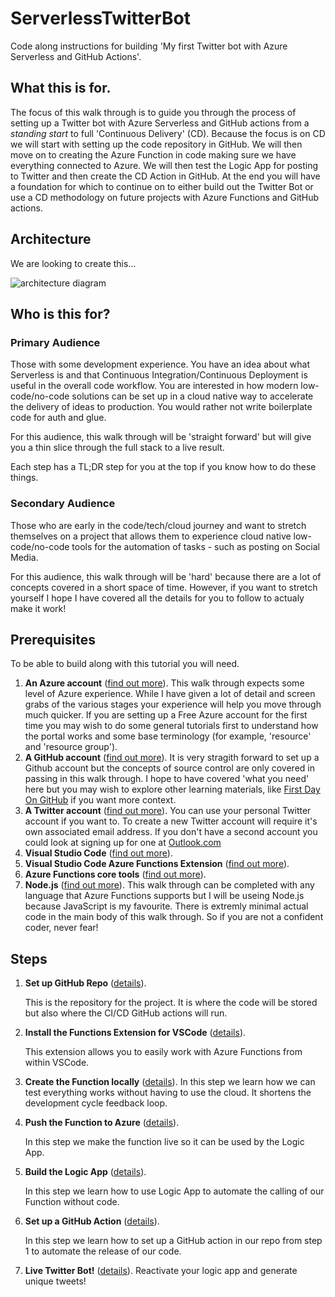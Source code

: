 # ServerlessTwitterBot
Code along instructions for building 'My first Twitter bot with Azure Serverless and GitHub Actions'.

## What this is for.
The focus of this walk through is to guide you through the process of setting up a Twitter bot with Azure Serverless and GitHub actions from a _standing start_ to full 'Continuous Delivery' (CD). Because the focus is on CD we will start with setting up the code repository in GitHub. We will then move on to creating the Azure Function in code making sure we have everything connected to Azure. We will then test the Logic App for posting to Twitter and then create the CD Action in GitHub. At the end you will have a foundation for which to continue on to either build out the Twitter Bot or use a CD methodology on future projects with Azure Functions and GitHub actions.  

## Architecture

We are looking to create this...

<img src="https://github.com/TheRealCodeBeard/ServerlessTwitterBot/blob/master/architecture.JPG" alt="architecture diagram">

## Who is this for?

### Primary Audience 
Those with some development experience. You have an idea about what Serverless is and that Continuous Integration/Continuous Deployment is useful in the overall code workflow. You are interested in how modern low-code/no-code solutions can be set up in a cloud native way to accelerate the delivery of ideas to production. You would rather not write boilerplate code for auth and glue.

For this audience, this walk through will be 'straight forward' but will give you a thin slice through the full stack to a live result.

Each step has a TL;DR step for you at the top if you know how to do these things.

### Secondary Audience
Those who are early in the code/tech/cloud journey and want to stretch themselves on a project that allows them to experience cloud native low-code/no-code tools for the automation of tasks - such as posting on Social Media.

For this audience, this walk through will be 'hard' because there are a lot of concepts covered in a short space of time. However, if you want to stretch yourself I hope I have covered all the details for you to follow to actualy make it work!

## Prerequisites

To be able to build along with this tutorial you will need.

1. **An Azure account** ([find out more](https://azure.microsoft.com/)). This walk through expects some level of Azure experience. While I have given a lot of detail and screen grabs of the various stages your experience will help you move through much quicker. If you are setting up a Free Azure account for the first time you may wish to do some general tutorials first to understand how the portal works and some base terminology (for example, 'resource' and 'resource group').
2. **A GitHub account** ([find out more](https://github.com/)). It is very stragith forward to set up a Github account but the concepts of source control are only covered in passing in this walk through. I hope to have covered 'what you need' here but you may wish to explore other learning materials, like [First Day On GitHub](https://lab.github.com/githubtraining/paths/first-day-on-github) if you want more context.
3. **A Twitter account** ([find out more](https://twitter.com)). You can use your personal Twitter account if you want to. To create a new Twitter account will require it's own associated email address. If you don't have a second account you could look at signing up for one at [Outlook.com](https://outlook.com/)
4. **Visual Studio Code** ([find out more](https://code.visualstudio.com/)).
5. **Visual Studio Code Azure Functions Extension** ([find out more](https://marketplace.visualstudio.com/items?itemName=ms-azuretools.vscode-azurefunctions)).
6. **Azure Functions core tools** ([find out more](https://docs.microsoft.com/en-us/azure/azure-functions/functions-run-local)).
7. **Node.js** ([find out more](https://nodejs.org/)). This walk through can be completed with any language that Azure Functions supports but I will be useing Node.js because JavaScript is my favourite. There is extremly minimal actual code in the main body of this walk through. So if you are not a confident coder, never fear!

## Steps

1. **Set up GitHub Repo** ([details](https://github.com/TheRealCodeBeard/ServerlessTwitterBot/blob/master/STEP1.md)). 

    This is the repository for the project. It is where the code will be stored but also where the CI/CD GitHub actions will run. 

2. **Install the Functions Extension for VSCode** ([details](https://github.com/TheRealCodeBeard/ServerlessTwitterBot/blob/master/STEP2.md)). 

    This extension allows you to easily work with Azure Functions from within VSCode.

3. **Create the Function locally** ([details](https://github.com/TheRealCodeBeard/ServerlessTwitterBot/blob/master/STEP3.md)). In this step we learn how we can test everything works without having to use the cloud. It shortens the development cycle feedback loop.

4. **Push the Function to Azure** ([details](https://github.com/TheRealCodeBeard/ServerlessTwitterBot/blob/master/STEP4.md)). 

    In this step we make the function live so it can be used by the Logic App.

5. **Build the Logic App** ([details](https://github.com/TheRealCodeBeard/ServerlessTwitterBot/blob/master/STEP5.md)). 

    In this step we learn how to use Logic App to automate the calling of our Function without code.

6. **Set up a GitHub Action** ([details](https://github.com/TheRealCodeBeard/ServerlessTwitterBot/blob/master/STEP6.md)). 

    In this step we learn how to set up a GitHub action in our repo from step 1 to automate the release of our code.

7. **Live Twitter Bot!** ([details](https://github.com/TheRealCodeBeard/ServerlessTwitterBot/blob/master/STEP7.md)). Reactivate your logic app and generate unique tweets!
